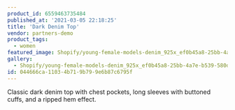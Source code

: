 ```yaml
---
product_id: 6559463735484
published_at: '2021-03-05 22:18:25'
title: 'Dark Denim Top'
vendor: partners-demo
product_tags:
  - women
featured_image: Shopify/young-female-models-denim_925x_ef0b45a8-25bb-4a7e-b539-580d2c6e20ad.jpg
gallery:
  - Shopify/young-female-models-denim_925x_ef0b45a8-25bb-4a7e-b539-580d2c6e20ad-1614983847.jpg
id: 044666ca-1103-4b71-9b79-9e6b87c6795f
---
```

<p>Classic dark denim top with chest pockets, long sleeves with buttoned cuffs, and a ripped hem effect.</p>